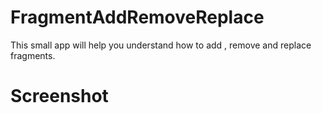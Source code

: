 # FragmentAddRemoveReplace
This small app will help you understand how to add , remove and replace fragments.

<h1>Screenshot</h1>

<img source="https://github.com/Avinash-dev-code/FragmentAddRemoveReplace/blob/master/frag.gif">
</img>

